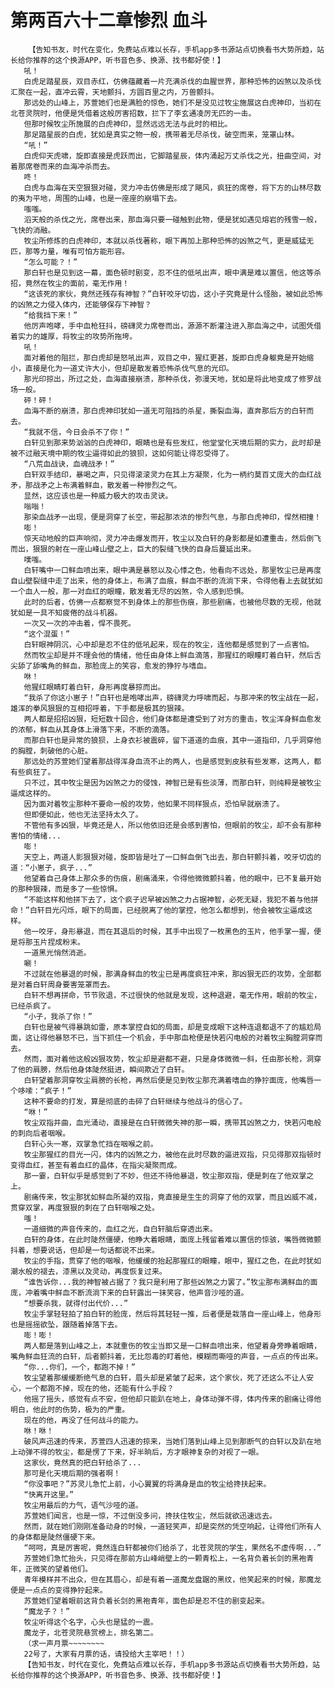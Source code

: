 # 第两百六十二章惨烈 血斗
        【告知书友，时代在变化，免费站点难以长存，手机app多书源站点切换看书大势所趋，站长给你推荐的这个换源APP，听书音色多、换源、找书都好使！】
       吼！
       白虎足踏星辰，双目赤红，仿佛蕴藏着一片充满杀伐的血腥世界，那种恐怖的凶煞以及杀伐汇聚在一起，直冲云霄，天地颤抖，方圆百里之内，万兽颤抖。
       那远处的山峰上，苏萱她们也是满脸的惊色，她们不是没见过牧尘施展这白虎神印，当初在北苍灵院时，他便是凭借着这般厉害招数，拦下了李玄通凌厉无匹的一击。
       但那时候牧尘所施展的白虎神印，显然远远无法与此时的相比。
       那足踏星辰的白虎，犹如是真实之物一般，携带着无尽杀伐，破空而来，笼罩山林。
       “吼！”
       白虎仰天虎啸，旋即直接是虎跃而出，它脚踏星辰，体内涌起万丈杀伐之光，扭曲空间，对着那席卷而来的血海冲杀而去。
       咚！
       白虎与血海在天空狠狠对碰，灵力冲击仿佛是形成了飓风，疯狂的席卷，将下方的山林尽数的夷为平地，周围的山峰，也是一座座的崩塌下去。
       嗤嗤。
       滔天般的杀伐之光，席卷出来，那血海只要一碰触到此物，便是犹如遇见熔岩的残雪一般，飞快的消融。
       牧尘所修炼的白虎神印，本就以杀伐著称，眼下再加上那种恐怖的凶煞之气，更是威猛无匹，那等力量，唯有可怕方能形容。
       “怎么可能？！”
       那白轩也是见到这一幕，面色顿时剧变，忍不住的低吼出声，眼中满是难以置信，他这等杀招，竟然在牧尘的面前，毫无作用！
       “这该死的家伙，竟然还残存有神智？”白轩咬牙切齿，这小子究竟是什么怪胎，被如此恐怖的凶煞之力侵入体内，还能够保存下神智？
       “给我挡下来！”
       他厉声咆哮，手中血枪狂抖，磅礴灵力席卷而出，源源不断灌注进入那血海之中，试图凭借着实力的雄厚，将牧尘的攻势所拖垮。
       吼！
       面对着他的阻拦，那白虎却是怒吼出声，双目之中，猩红更甚，旋即白虎身躯竟是开始缩小，直接是化为一道丈许大小，但却是散发着恐怖杀伐气息的光印。
       那光印掠出，所过之处，血海直接崩溃，那种杀伐，弥漫天地，犹如是将此地变成了修罗战场一般。
       砰！砰！
       血海不断的崩溃，那白虎神印犹如一道无可阻挡的杀星，撕裂血海，直奔那后方的白轩而去。
       “我就不信，今日会杀不了你！”
       白轩见到那来势汹汹的白虎神印，眼睛也是有些发红，他堂堂化天境后期的实力，此时却是被不过融天境中期的牧尘逼得如此的狼狈，这如何能让得忍受得了。
       “八荒血战诀，血魂战矛！”
       白轩双手结印，暴喝之声，只见得滚滚灵力在其上方凝聚，化为一柄约莫百丈庞大的血红战矛，那战矛之上布满着鲜血，散发着一种惨烈之气。
       显然，这应该也是一种威力极大的攻击灵诀。
       嗡嗡！
       那染血战矛一出现，便是洞穿了长空，带起那浓浓的惨烈气息，与那白虎神印，悍然相撞！
       嘭！
       惊天动地般的巨声响彻，灵力冲击爆发而开，牧尘以及白轩的身影都是如遭重击，然后倒飞而出，狠狠的射在一座山峰山壁之上，巨大的裂缝飞快的自身后蔓延出来。
       噗嗤。
       白轩嘴中一口鲜血喷出来，眼中满是暴怒以及心悸之色，他看向不远处，那里牧尘已是再度自山壁裂缝中走了出来，他的身体上，布满了血痕，鲜血不断的流淌下来，令得他看上去就犹如一个血人一般，那一对血红的眼瞳，散发着无尽的凶煞，令人感到恐惧。
       此时的后者，仿佛一点都察觉不到身体上的那些伤痕，那些剧痛，也被他尽数的无视，他就犹如是一具不知疲倦的战斗机器。
       一次又一次的冲击着，悍不畏死。
       “这个混蛋！”
       白轩眼神阴沉，心中却是忍不住的低吼起来，现在的牧尘，连他都是感觉到了一点害怕。
       然而牧尘却是并不理会他的情绪，他任由身体上鲜血滴落，那猩红的眼瞳盯着白轩，然后舌尖舔了舔嘴角的鲜血，那脸庞上的笑容，愈发的狰狞与嗜血。
       咻！
       他猩红眼睛盯着白轩，身形再度暴掠而出。
       “我杀了你这小崽子！”白轩也是咆哮出声，磅礴灵力呼啸而起，与那冲来的牧尘战在一起，雄浑的拳风狠狠的互相招呼着，下手都是极其的狠辣。
       两人都是招招凶狠，短短数十回合，他们身体都是遭受到了对方的重击，牧尘浑身鲜血愈发的浓郁，鲜血从其身体上滑落下来，不断的滴落。
       而那白轩也是异常的狼狈，上身衣衫被震碎，留下道道的血痕，其中一道指印，几乎洞穿他的胸膛，刺破他的心脏。
       那远处的苏萱她们望着那战得浑身血流不止的两人，也是感觉到皮肤有些发寒，这两人，都有些疯狂了。
       只不过，其中牧尘是因为凶煞之力的侵蚀，神智已是有些淡薄，而那白轩，则纯粹是被牧尘逼成这样的。
       因为面对着牧尘那种不要命一般的攻势，他如果不同样狠点，恐怕早就崩溃了。
       但即便如此，他也无法坚持太久了。
       不管他有多凶狠，毕竟还是人，所以他依旧还是会感到害怕，但眼前的牧尘，却不会有那种害怕的情绪...
       嘭！
       天空上，两道人影狠狠对碰，旋即皆是吐了一口鲜血倒飞出去，那白轩颤抖着，咬牙切齿的道：“小崽子，疯子...”
       他望着自己身体上那众多的伤痕，剧痛涌来，令得他微微颤抖着，他的眼中，已不复最开始的那种狠辣，而是多了一些惊惧。
       “不能这样和他拼下去了，这个疯子迟早被凶煞之力占据神智，必死无疑，我犯不着与他拼命！”白轩目光闪烁，眼下的局面，已经脱离了他的掌控，他怎么都想到，他会被牧尘逼成这样。
       他一咬牙，身形暴退，而在其退后的时候，其手中出现了一枚黑色的玉片，他手掌一握，便是将那玉片捏成粉末。
       一道黑光悄然消逝。
       唰！
       不过就在他暴退的时候，那满身鲜血的牧尘已是再度疯狂冲来，那凶狠无匹的攻势，全部都是对着白轩周身要害笼罩而去。
       白轩不想再拼命，节节败退，不过很快的他就是发现，这种退避，毫无作用，眼前的牧尘，已经杀疯了。
       “小子，我杀了你！”
       白轩也是被气得暴跳如雷，原本掌控自如的局面，却是变成眼下这种连退都退不了的尴尬局面，这让得他暴怒不已，当下抓住一个机会，手中那血枪便是快若闪电般的对着牧尘胸膛洞穿而去。
       然而，面对着他这般凶狠攻势，牧尘却是避都不避，只是身体微微一斜，任由那长枪，洞穿了他的肩膀，然后他身体陡然挺进，瞬间欺近了白轩。
       白轩望着那洞穿牧尘肩膀的长枪，再然后便是见到牧尘那充满着嗜血的狰狞面庞，他嘴唇一个哆嗦：“疯子！”
       这种不要命的打发，算是彻底的击碎了白轩继续与他战斗的信心了。
       “咻！”
       牧尘双指并曲，血光涌动，直接是在白轩微微失神的那一瞬，携带其凶煞之力，快若闪电般的刺向后者咽喉。
       白轩心头一寒，双掌急忙挡在咽喉之前。
       牧尘那猩红的目光一闪，体内的凶煞之力，被他在此时尽数的逼进双指，只见得那双指顿时变得血红，甚至有着血红的晶体，在指尖凝聚而成。
       那一霎，白轩似乎是感觉到了不妙，但还不待他暴退，牧尘那双指，便是刺在了他双掌之上。
       剧痛传来，牧尘那犹如鲜血所凝的双指，竟直接是生生的洞穿了他的双掌，而且凶威不减，贯穿双掌，再度狠狠的刺在了白轩咽喉之处。
       嗤！
       一道细微的声音传来的，血红之光，自白轩脑后穿透出来。
       白轩的身体，在此时陡然僵硬，他睁大着眼睛，面庞上残留着难以置信的惊骇，嘴唇微微颤抖着，想要说话，但却是一句话都说不出来。
       牧尘的手指，贯穿了他的咽喉，他缓缓的抬起那猩红的眼瞳，眼中，猩红之色，在此时犹如潮水般的褪去，漆黑以及灵动，再度恢复过来。
       “谁告诉你...我的神智被占据了？我只是利用了那些凶煞之力罢了。”牧尘那布满鲜血的面庞，冲着嘴中鲜血不断流淌下来的白轩露出一抹笑容，他声音沙哑的道。
       “想要杀我，就得付出代价...”
       牧尘手掌轻轻拍了拍白轩的脸庞，然后将其轻轻一推，后者便是栽落自一座山峰上，他身形也是摇摇欲坠，跟随着掉落下去。
       嘭！嘭！
       两人都是落到山峰之上，本就重伤的牧尘当即又是一口鲜血喷出来，他望着身旁睁着眼睛，嘴角鲜血狂流的白轩，后者颤抖着，无比怨毒的盯着他，模糊而嘶哑的声音，一点点的传出来。
       “你...你们，一个，都跑不掉！”
       牧尘望着那缓缓断绝气息的白轩，眉头却是紧皱了起来，这个家伙，死了还这么不让人安心，一个都跑不掉，现在的他，还能有什么手段？
       他摇了摇头，感觉有点不安，但他却只能趴在地上，身体动弹不得，体内传来的剧痛让得他明白，他此时的伤势，极为的严重。
       现在的他，再没了任何战斗的能力。
       咻！咻！
       破风声迅速的传来，苏萱四人迅速的掠来，当她们落到山峰上见到那断气的白轩以及趴在地上动弹不得的牧尘，都是愣了下来，好半晌后，方才眼神复杂的对视了一眼。
       这家伙，竟然真的把白轩给杀了...
       那可是化天境后期的强者啊！
       “你没事吧？”苏灵儿急忙上前，小心翼翼的将满身是血的牧尘给搀扶起来。
       “快离开这里。”
       牧尘用最后的力气，语气沙哑的道。
       苏萱她们闻言，也是一惊，不过倒没多问，搀扶住牧尘，然后就欲迅速远去。
       然而，就在她们刚刚准备动身的时候，一道轻笑声，却是突然的凭空响起，让得他们所有人的身体都是陡然僵硬下来。
       “呵呵，真是厉害呢，竟然连白轩都被你们给杀了，北苍灵院的学生，果然名不虚传啊...”
       苏萱她们急忙抬头，只见得在那前方山峰峭壁上的一颗青松上，一名背负着长剑的黑袍青年，正微笑的望着他们。
       青年模样并不出众，但在其眉心，却是有着一道魔龙盘踞的黑纹，他笑起来的时候，那魔龙便是一点点的变得狰狞起来。
       苏萱她们望着眼前这背负着长剑的黑袍青年，面色却是忍不住的剧变起来。
       “魔龙子？！”
       牧尘听得这个名字，心头也是猛的一震。
       魔龙子，北苍灵院悬赏榜上，排名第二。
       （求一声月票~~~~~~~~
       22号了，大家有月票的话，请投给大主宰吧！！）
       【告知书友，时代在变化，免费站点难以长存，手机app多书源站点切换看书大势所趋，站长给你推荐的这个换源APP，听书音色多、换源、找书都好使！】